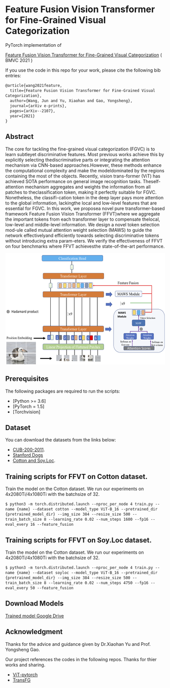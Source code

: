 # Feature Fusion Vision Transformer for Fine-Grained Visual Categorization

PyTorch implementation of 

[Feature Fusion Vision Transformer for Fine-Grained Visual Categorization](https://arxiv.org/pdf/2107.02341.pdf) ( BMVC 2021 ) 

If you use the code in this repo for your work, please cite the following bib entries:

    @article{wang2021feature,
      title={Feature Fusion Vision Transformer for Fine-Grained Visual Categorization},
      author={Wang, Jun and Yu, Xiaohan and Gao, Yongsheng},
      journal={arXiv e-prints},
      pages={arXiv--2107},
      year={2021}
    }


## Abstract

The core for tackling the fine-grained visual categorization (FGVC) is to learn subtleyet discriminative features. Most previous works achieve this by explicitly selecting thediscriminative parts or integrating the attention mechanism via CNN-based approaches.However,  these  methods  enhance  the  computational  complexity  and  make  the  modeldominated  by  the  regions  containing  the  most  of  the  objects.   Recently,  vision  trans-former (ViT) has achieved SOTA performance on general image recognition tasks.  Theself-attention mechanism aggregates and weights the information from all patches to theclassification token,  making it perfectly suitable for FGVC. Nonetheless,  the classifi-cation  token  in  the  deep  layer  pays  more  attention  to  the  global  information,  lackingthe local and low-level features that are essential for FGVC. In this work, we proposea novel pure transformer-based framework Feature Fusion Vision Transformer (FFVT)where we aggregate the important tokens from each transformer layer to compensate thelocal, low-level and middle-level information.  We design a novel token selection mod-ule called mutual attention weight selection (MAWS) to guide the network effectivelyand efficiently towards selecting discriminative tokens without introducing extra param-eters.  We verify the effectiveness of FFVT on four benchmarks where FFVT achievesthe state-of-the-art performance.

<img src='architecture.png' width='1280' height='350'>


## Prerequisites

The following packages are required to run the scripts:
- [Python >= 3.6]
- [PyTorch = 1.5]
- [Torchvision]

## Dataset
You can download the datasets from the links below:

+ [CUB-200-2011](http://www.vision.caltech.edu/visipedia/CUB-200-2011.html).
+ [Stanford Dogs](http://vision.stanford.edu/aditya86/ImageNetDogs/)
+ [Cotton and Soy.Loc](https://drive.google.com/drive/folders/1EF_iamMlnb0QYS2xiQRq--fxm7an4tv7?usp=sharing).


## Training scripts for FFVT on Cotton dataset.
Train the model on the Cotton dataset. We run our experiments on 4x2080Ti/4x1080Ti with the batchsize of 32.

    $ python3 -m torch.distributed.launch --nproc_per_node 4 train.py --name {name} --dataset cotton --model_type ViT-B_16 --pretrained_dir {pretrained_model_dir} --img_size 384 --resize_size 500 --train_batch_size 8 --learning_rate 0.02 --num_steps 1600 --fp16 --eval_every 16 --feature_fusion

## Training scripts for FFVT on Soy.Loc dataset.
Train the model on the Cotton dataset. We run our experiments on 4x2080Ti/4x1080Ti with the batchsize of 32.

    $ python3 -m torch.distributed.launch --nproc_per_node 4 train.py --name {name} --dataset soyloc --model_type ViT-B_16 --pretrained_dir {pretrained_model_dir} --img_size 384 --resize_size 500 --train_batch_size 8 --learning_rate 0.02 --num_steps 4750 --fp16 --eval_every 50 --feature_fusion
    
        
            
## Download  Models


[Trained model Google Drive](https://drive.google.com/drive/folders/11SA7PGR9NbyJEaXFOHwA_PGiORdIEoYZ?usp=sharing)




## Acknowledgment
Thanks for the advice and guidance given by Dr.Xiaohan Yu and Prof. Yongsheng Gao.

Our project references the codes in the following repos. Thanks for thier works and sharing.
- [ViT-pytorch](https://github.com/jeonsworld/ViT-pytorch)
- [TransFG](https://github.com/TACJu/TransFG)





